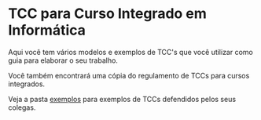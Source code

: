 
# TCC para Curso Integrado em Informática

Aqui você tem vários modelos e exemplos de TCC's que você utilizar como guia para elaborar o seu trabalho. 

Você também encontrará uma cópia do regulamento de TCCs para cursos integrados.

Veja a pasta [exemplos](exemplos) para exemplos de TCCs defendidos pelos seus colegas.

